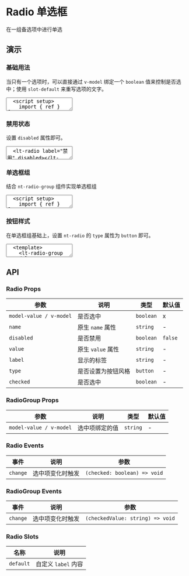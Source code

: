 # Radio 单选框

在一组备选项中进行单选

## 演示

<script setup>
  import { ref } from 'vue'
  import { Radio, RadioGroup, Button } from '../../src'

  const sex = ref('0')

  const allowService = ref(false)
</script>

### 基础用法

当只有一个选项时，可以直接通过 `v-model` 绑定一个 `boolean` 值来控制是否选中；使用 `slot-default` 来重写选项的文字。

<ClientOnly>
  <CodePreview>
  <textarea lang="vue">
  <script setup>
    import { ref } from 'vue';
    const allowService = ref(false);
  </script>
  <template>
    <lt-radio v-model="allowService">
      <span>
        <span>同意</span>
        <a href='#'>隐私协议</a>
      </span>
    </lt-radio>
  </template>
  </textarea>
  <template #preview>
    <Radio v-model="allowService">
      <span>
        <span>同意</span>
        <a href='#'>隐私协议</a>
      </span>
    </Radio>
  </template>
  </CodePreview>
</ClientOnly>

### 禁用状态

设置 `disabled` 属性即可。

<ClientOnly>
  <CodePreview>
  <textarea lang="vue-html">
  <lt-radio label="禁用" disabled></lt-radio>
  </textarea>
  <template #preview>
    <Radio label="禁用" disabled />
  </template>
  </CodePreview>
</ClientOnly>

### 单选框组

结合 `nt-radio-group` 组件实现单选框组

<ClientOnly>
  <CodePreview>
  <textarea lang="vue-html">
  <script setup>
    import { ref } from 'vue';
    const sex = ref('0');
  </script>
  <template>
    <lt-radio-group v-model="sex">
      <lt-radio label="男" value="0" />
      <lt-radio label="女" value="1" />
    </lt-radio-group>
  </template>
  </textarea>
  <template #preview>
    <RadioGroup v-model="sex">
      <Radio label="男" value="0" />
      <Radio label="女" value="1" />
    </RadioGroup>
  </template>
  </CodePreview>
</ClientOnly>

### 按钮样式

在单选框组基础上，设置 `nt-radio` 的 `type` 属性为 `button` 即可。

<ClientOnly>
  <CodePreview>
  <textarea lang="vue-html">
  <template>
    <lt-radio-group v-model="sex">
      <lt-radio label="男" value="0" type="button" />
      <lt-radio label="女" value="1" type="button" />
    </lt-radio-group>
  </template>
  </textarea>
  <template #preview>
    <RadioGroup v-model="sex">
      <Radio label="男" value="0" type="button" />
      <Radio label="女" value="1" type="button" />
    </RadioGroup>
  </template>
  </CodePreview>
</ClientOnly>

## API

### Radio Props

| 参数                    | 说明               | 类型      | 默认值  |
| ----------------------- | ------------------ | --------- | ------- |
| `model-value / v-model` | 是否选中           | `boolean` | x       |
| `name`                  | 原生 `name` 属性   | `string`  | -       |
| `disabled`              | 是否禁用           | `boolean` | `false` |
| `value`                 | 原生 `value` 属性  | `string`  | -       |
| `label`                 | 显示的标签         | `string`  | -       |
| `type`                  | 是否设置为按钮风格 | `button`  | -       |
| `checked`               | 是否选中           | `boolean` | -       |

### RadioGroup Props

| 参数                    | 说明           | 类型     | 默认值 |
| ----------------------- | -------------- | -------- | ------ |
| `model-value / v-model` | 选中项绑定的值 | `string` | -      |

### Radio Events

| 事件     | 说明             | 参数                         |
| -------- | ---------------- | ---------------------------- |
| `change` | 选中项变化时触发 | `(checked: boolean) => void` |

### RadioGroup Events

| 事件     | 说明             | 参数                             |
| -------- | ---------------- | -------------------------------- |
| `change` | 选中项变化时触发 | `(checkedValue: string) => void` |

### Radio Slots

| 名称      | 说明                |
| --------- | ------------------- |
| `default` | 自定义 `label` 内容 |

